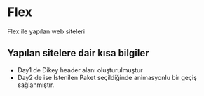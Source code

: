 # Flex
Flex ile yapılan web siteleri

## Yapılan sitelere dair kısa bilgiler

- Day1 de Dikey header alanı oluşturulmuştur
- Day2 de ise İstenilen Paket seçildiğinde animasyonlu bir geçiş sağlanmıştır.

